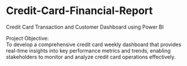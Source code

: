 # Credit-Card-Financial-Report
Credit Card Transaction and Customer Dashboard using Power BI

Project Objective:\
To develop a comprehensive credit card weekly dashboard that provides real-time insights into key performance metrics and trends, enabling stakeholders to monitor and analyze credit card operations effectively.
